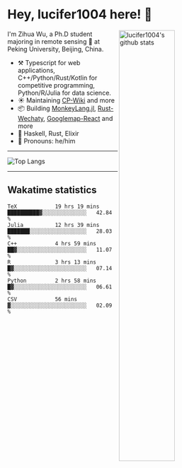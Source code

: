 # Hey, lucifer1004 here! :wave:

<img width="50%" align="right" alt="lucifer1004's github stats" src="https://github-readme-stats.vercel.app/api?username=lucifer1004&show_icons=true">

I'm Zihua Wu, a Ph.D student majoring in remote sensing :satellite: at Peking University, Beijing, China.

- :hammer_and_pick: Typescript for web applications, C++/Python/Rust/Kotlin for competitive programming, Python/R/Julia for data science.
- :sunny: Maintaining [CP-Wiki](https://cp-wiki.vercel.app) and more 
- :package: Building [MonkeyLang.jl](https://github.com/lucifer1004/MonkeyLang.jl), [Rust-Wechaty](https://github.com/wechaty/rust-wechaty), [Googlemap-React](https://github.com/googlemap-react/googlemap-react) and more
- :seedling: Haskell, Rust, Elixir
- :man: Pronouns: he/him

---

![Top Langs](https://github-readme-stats.vercel.app/api/top-langs/?username=lucifer1004&layout=compact)

---

## Wakatime statistics

<!--START_SECTION:waka-->

```text
TeX            19 hrs 19 mins  ██████████▓░░░░░░░░░░░░░░   42.84 %
Julia          12 hrs 39 mins  ███████░░░░░░░░░░░░░░░░░░   28.03 %
C++            4 hrs 59 mins   ██▓░░░░░░░░░░░░░░░░░░░░░░   11.07 %
R              3 hrs 13 mins   █▓░░░░░░░░░░░░░░░░░░░░░░░   07.14 %
Python         2 hrs 58 mins   █▓░░░░░░░░░░░░░░░░░░░░░░░   06.61 %
CSV            56 mins         ▓░░░░░░░░░░░░░░░░░░░░░░░░   02.09 %
```

<!--END_SECTION:waka-->
